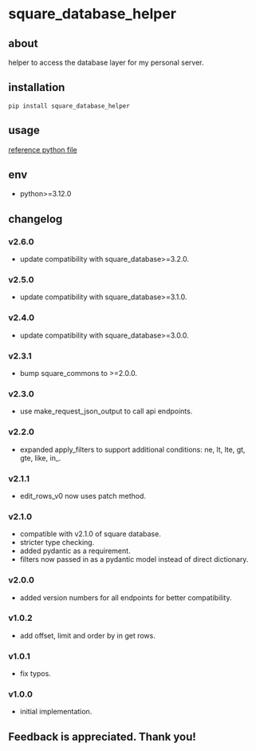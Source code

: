 # square_database_helper

## about

helper to access the database layer for my personal server.

## installation

```shell
pip install square_database_helper
```

## usage

[reference python file](./example.py)

## env

- python>=3.12.0

## changelog

### v2.6.0

- update compatibility with square_database>=3.2.0.

### v2.5.0

- update compatibility with square_database>=3.1.0.

### v2.4.0

- update compatibility with square_database>=3.0.0.

### v2.3.1

- bump square_commons to >=2.0.0.

### v2.3.0

- use make_request_json_output to call api endpoints.

### v2.2.0

- expanded apply_filters to support additional conditions: ne, lt, lte, gt, gte, like, in_.

### v2.1.1

- edit_rows_v0 now uses patch method.

### v2.1.0

- compatible with v2.1.0 of square database.
- stricter type checking.
- added pydantic as a requirement.
- filters now passed in as a pydantic model instead of direct dictionary.

### v2.0.0

- added version numbers for all endpoints for better compatibility.

### v1.0.2

- add offset, limit and order by in get rows.

### v1.0.1

- fix typos.

### v1.0.0

- initial implementation.

## Feedback is appreciated. Thank you!
